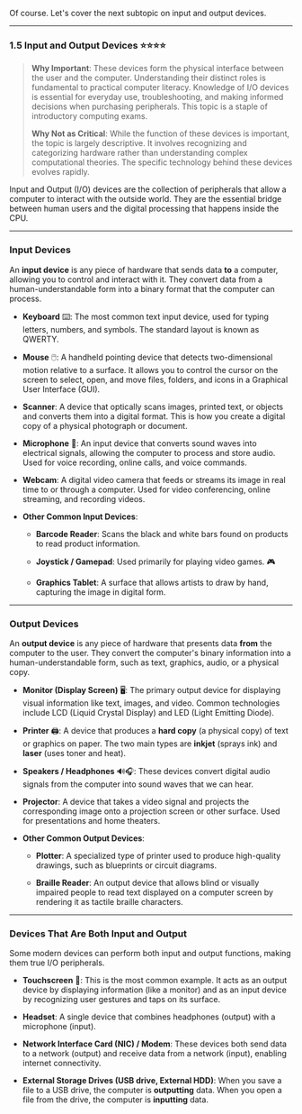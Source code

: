 Of course. Let's cover the next subtopic on input and output devices.

---

### 1.5 Input and Output Devices ⭐⭐⭐⭐

> **Why Important**: These devices form the physical interface between the user and the computer. Understanding their distinct roles is fundamental to practical computer literacy. Knowledge of I/O devices is essential for everyday use, troubleshooting, and making informed decisions when purchasing peripherals. This topic is a staple of introductory computing exams.
> 
> **Why Not as Critical**: While the function of these devices is important, the topic is largely descriptive. It involves recognizing and categorizing hardware rather than understanding complex computational theories. The specific technology behind these devices evolves rapidly.

Input and Output (I/O) devices are the collection of peripherals that allow a computer to interact with the outside world. They are the essential bridge between human users and the digital processing that happens inside the CPU.

---

### Input Devices

An **input device** is any piece of hardware that sends data **to** a computer, allowing you to control and interact with it. They convert data from a human-understandable form into a binary format that the computer can process.

- **Keyboard** ⌨️: The most common text input device, used for typing letters, numbers, and symbols. The standard layout is known as QWERTY.
    
- **Mouse** 🖱️: A handheld pointing device that detects two-dimensional motion relative to a surface. It allows you to control the cursor on the screen to select, open, and move files, folders, and icons in a Graphical User Interface (GUI).
    
- **Scanner**: A device that optically scans images, printed text, or objects and converts them into a digital format. This is how you create a digital copy of a physical photograph or document.
    
- **Microphone** 🎤: An input device that converts sound waves into electrical signals, allowing the computer to process and store audio. Used for voice recording, online calls, and voice commands.
    
- **Webcam**: A digital video camera that feeds or streams its image in real time to or through a computer. Used for video conferencing, online streaming, and recording videos.
    
- **Other Common Input Devices**:
    
    - **Barcode Reader**: Scans the black and white bars found on products to read product information.
        
    - **Joystick / Gamepad**: Used primarily for playing video games. 🎮
        
    - **Graphics Tablet**: A surface that allows artists to draw by hand, capturing the image in digital form.
        

---

### Output Devices

An **output device** is any piece of hardware that presents data **from** the computer to the user. They convert the computer's binary information into a human-understandable form, such as text, graphics, audio, or a physical copy.

- **Monitor (Display Screen)** 🖥️: The primary output device for displaying visual information like text, images, and video. Common technologies include LCD (Liquid Crystal Display) and LED (Light Emitting Diode).
    
- **Printer** 🖨️: A device that produces a **hard copy** (a physical copy) of text or graphics on paper. The two main types are **inkjet** (sprays ink) and **laser** (uses toner and heat).
    
- **Speakers / Headphones** 🔊🎧: These devices convert digital audio signals from the computer into sound waves that we can hear.
    
- **Projector**: A device that takes a video signal and projects the corresponding image onto a projection screen or other surface. Used for presentations and home theaters.
    
- **Other Common Output Devices**:
    
    - **Plotter**: A specialized type of printer used to produce high-quality drawings, such as blueprints or circuit diagrams.
        
    - **Braille Reader**: An output device that allows blind or visually impaired people to read text displayed on a computer screen by rendering it as tactile braille characters.
        

---

### Devices That Are Both Input and Output

Some modern devices can perform both input and output functions, making them true I/O peripherals.

- **Touchscreen** 📱: This is the most common example. It acts as an output device by displaying information (like a monitor) and as an input device by recognizing user gestures and taps on its surface.
    
- **Headset**: A single device that combines headphones (output) with a microphone (input).
    
- **Network Interface Card (NIC) / Modem**: These devices both send data to a network (output) and receive data from a network (input), enabling internet connectivity.
    
- **External Storage Drives (USB drive, External HDD)**: When you save a file to a USB drive, the computer is **outputting** data. When you open a file from the drive, the computer is **inputting** data.